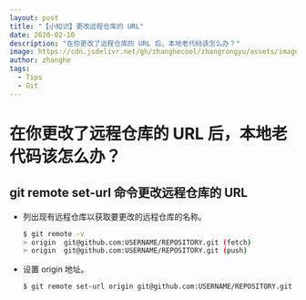 ```yaml
---
layout: post
title: "【小知识】更改远程仓库的 URL"
date: 2020-02-10
description: "在你更改了远程仓库的 URL 后，本地老代码该怎么办？"
image: https://cdn.jsdelivr.net/gh/zhanghecool/zhangrongyu/assets/images/default.jpg
author: zhanghe
tags:
  - Tips
  - Git
---
```


# 在你更改了远程仓库的 URL 后，本地老代码该怎么办？

## git remote set-url 命令更改远程仓库的 URL

- 列出现有远程仓库以获取要更改的远程仓库的名称。

  ```bash
  $ git remote -v
  > origin  git@github.com:USERNAME/REPOSITORY.git (fetch)
  > origin  git@github.com:USERNAME/REPOSITORY.git (push)
  ```

- 设置 origin 地址。

  ```bash
  $ git remote set-url origin git@github.com:USERNAME/REPOSITORY.git
  ```
